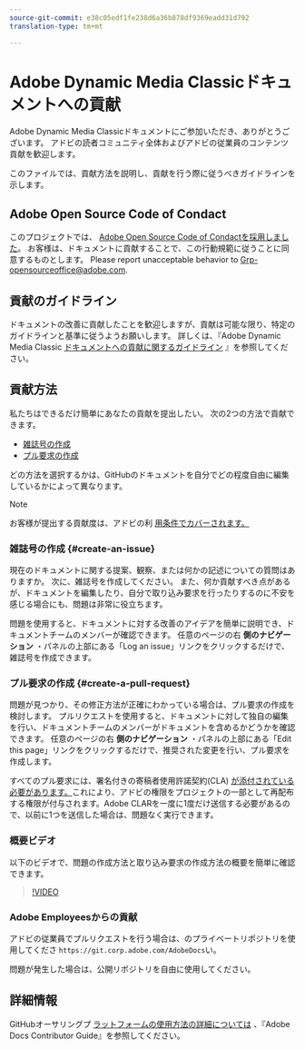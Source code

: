 ```yaml
---
source-git-commit: e38c05edf1fe238d6a36b878df9369eadd31d792
translation-type: tm+mt

---
```

# Adobe Dynamic Media Classicドキュメントへの貢献

Adobe Dynamic Media Classicドキュメントにご参加いただき、ありがとうございます。 アドビの読者コミュニティ全体およびアドビの従業員のコンテンツ貢献を歓迎します。

このファイルでは、貢献方法を説明し、貢献を行う際に従うべきガイドラインを示します。

## Adobe Open Source Code of Condact

このプロジェクトでは、 [Adobe Open Source Code of Condactを採用しました](code-of-conduct.md)。 お客様は、ドキュメントに貢献することで、この行動規範に従うことに同意するものとします。 Please report unacceptable behavior to [Grp-opensourceoffice@adobe.com](mailto:Grp-opensourceoffice@adobe.com).

## 貢献のガイドライン

ドキュメントの改善に貢献したことを歓迎しますが、貢献は可能な限り、特定のガイドラインと基準に従うようお願いします。 詳しくは、『Adobe Dynamic Media Classic [ドキュメントへの貢献に関するガイドライン](guidelines.md) 』を参照してください。

## 貢献方法

私たちはできるだけ簡単にあなたの貢献を提出したい。 次の2つの方法で貢献できます。

* [雑誌号の作成](#create-an-issue)
* [プル要求の作成](#create-a-pull-request)

どの方法を選択するかは、GitHubのドキュメントを自分でどの程度自由に編集しているかによって異なります。

>[!NOTE]
>
>お客様が提出する貢献度は、アドビの利 [用条件でカバーされます。](https://www.adobe.com/legal/terms.html)

### 雑誌号の作成 {#create-an-issue}

現在のドキュメントに関する提案、観察、または何かの記述についての質問はありますか。 次に、雑誌号を作成してください。 また、何か貢献すべき点があるが、ドキュメントを編集したり、自分で取り込み要求を行ったりするのに不安を感じる場合にも、問題は非常に役立ちます。

問題を使用すると、ドキュメントに対する改善のアイデアを簡単に説明でき、ドキュメントチームのメンバーが確認できます。 任意のページの右 **側のナビゲーション** ・パネルの上部にある「Log an issue」リンクをクリックするだけで、雑誌号を作成できます。

### プル要求の作成 {#create-a-pull-request}

問題が見つかり、その修正方法が正確にわかっている場合は、プル要求の作成を検討します。 プルリクエストを使用すると、ドキュメントに対して独自の編集を行い、ドキュメントチームのメンバーがドキュメントを含めるかどうかを確認できます。 任意のページの右 **側のナビゲーション** ・パネルの上部にある「Edit this page」リンクをクリックするだけで、推奨された変更を行い、プル要求を作成します。

すべてのプル要求には、署名付きの寄稿者使用許諾契約(CLA) [が添付されている必要があります。](https://opensource.adobe.com/cla.html)これにより、アドビの権限をプロジェクトの一部として再配布する権限が付与されます。Adobe CLARを一度に1度だけ送信する必要があるので、以前に1つを送信した場合は、問題なく実行できます。

### 概要ビデオ

以下のビデオで、問題の作成方法と取り込み要求の作成方法の概要を簡単に確認できます。

>[!VIDEO](https://video.tv.adobe.com/v/27069)

### Adobe Employeesからの貢献

アドビの従業員でプルリクエストを行う場合は、のプライベートリポジトリを使用してくださ `https://git.corp.adobe.com/AdobeDocs`い。

問題が発生した場合は、公開リポジトリを自由に使用してください。

## 詳細情報

GitHubオーサリングプ [ラットフォームの使用方法の詳細については](https://docs.adobe.com/help/en/contributor/contributor-guide/introduction.html) 、『Adobe Docs Contributor Guide』を参照してください。